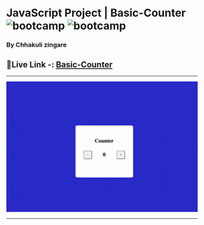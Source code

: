 # JavaScript Project |  Basic-Counter ![bootcamp](https://img.shields.io/badge/Chhakuli-Zingare-yellow) ![bootcamp](https://img.shields.io/badge/JavaScript-Project-green)

### By Chhakuli zingare


## 🔗Live Link -: [Basic-Counter](https://jokes-app-by-chhakuli.netlify.app/)
 

---

![myproject](./Image/Basic_Counter.png)

---